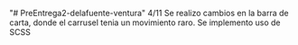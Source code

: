 "# PreEntrega2-delafuente-ventura" 
4/11
    Se realizo cambios en la barra de carta, donde el carrusel tenia un movimiento raro.
    Se implemento uso de SCSS
